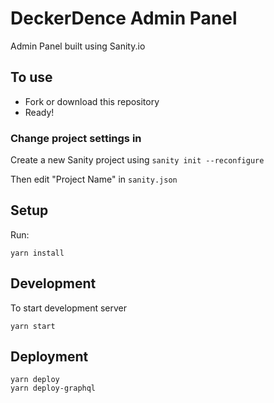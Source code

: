 # DeckerDence Admin Panel

Admin Panel built using Sanity.io

## To use

- Fork or download this repository
- Ready!

### Change project settings in

Create a new Sanity project using `sanity init --reconfigure`

Then edit "Project Name" in `sanity.json`

## Setup

Run:

```
yarn install
```

## Development

To start development server

```
yarn start
```

## Deployment

```
yarn deploy
yarn deploy-graphql
```
